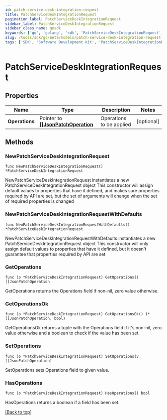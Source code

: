 ```yaml
---
id: patch-service-desk-integration-request
title: PatchServiceDeskIntegrationRequest
pagination_label: PatchServiceDeskIntegrationRequest
sidebar_label: PatchServiceDeskIntegrationRequest
sidebar_class_name: gosdk
keywords: ['go', 'golang', 'sdk', 'PatchServiceDeskIntegrationRequest'] 
slug: /tools/sdk/go/beta/models/patch-service-desk-integration-request
tags: ['SDK', 'Software Development Kit', 'PatchServiceDeskIntegrationRequest']
---
```


# PatchServiceDeskIntegrationRequest

## Properties

Name | Type | Description | Notes
------------ | ------------- | ------------- | -------------
**Operations** | Pointer to [**[]JsonPatchOperation**](JsonPatchOperation) | Operations to be applied | [optional] 

## Methods

### NewPatchServiceDeskIntegrationRequest

`func NewPatchServiceDeskIntegrationRequest() *PatchServiceDeskIntegrationRequest`

NewPatchServiceDeskIntegrationRequest instantiates a new PatchServiceDeskIntegrationRequest object
This constructor will assign default values to properties that have it defined,
and makes sure properties required by API are set, but the set of arguments
will change when the set of required properties is changed

### NewPatchServiceDeskIntegrationRequestWithDefaults

`func NewPatchServiceDeskIntegrationRequestWithDefaults() *PatchServiceDeskIntegrationRequest`

NewPatchServiceDeskIntegrationRequestWithDefaults instantiates a new PatchServiceDeskIntegrationRequest object
This constructor will only assign default values to properties that have it defined,
but it doesn't guarantee that properties required by API are set

### GetOperations

`func (o *PatchServiceDeskIntegrationRequest) GetOperations() []JsonPatchOperation`

GetOperations returns the Operations field if non-nil, zero value otherwise.

### GetOperationsOk

`func (o *PatchServiceDeskIntegrationRequest) GetOperationsOk() (*[]JsonPatchOperation, bool)`

GetOperationsOk returns a tuple with the Operations field if it's non-nil, zero value otherwise
and a boolean to check if the value has been set.

### SetOperations

`func (o *PatchServiceDeskIntegrationRequest) SetOperations(v []JsonPatchOperation)`

SetOperations sets Operations field to given value.

### HasOperations

`func (o *PatchServiceDeskIntegrationRequest) HasOperations() bool`

HasOperations returns a boolean if a field has been set.


[[Back to top]](#) 


